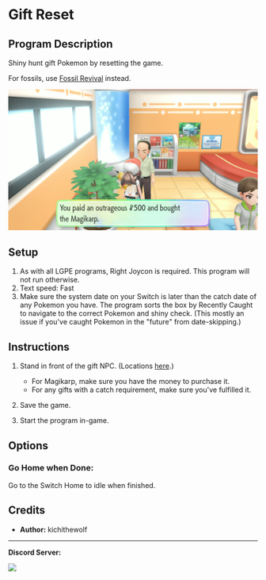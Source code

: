 # Gift Reset

## Program Description

Shiny hunt gift Pokemon by resetting the game.

For fossils, use [Fossil Revival](FossilRevival.md) instead.

<img src="images/GiftReset-0.png">

## Setup

1. As with all LGPE programs, Right Joycon is required. This program will not run otherwise.
2. Text speed: Fast
3. Make sure the system date on your Switch is later than the catch date of any Pokemon you have. The program sorts the box by Recently Caught to navigate to the correct Pokemon and shiny check. (This mostly an issue if you've caught Pokemon in the "future" from date-skipping.)

## Instructions

1. Stand in front of the gift NPC. (Locations [here](https://www.serebii.net/letsgopikachueevee/gift.shtml).)

    - For Magikarp, make sure you have the money to purchase it.
    - For any gifts with a catch requirement, make sure you've fulfilled it.

2. Save the game.
3. Start the program in-game.

## Options

### Go Home when Done:

Go to the Switch Home to idle when finished.


## Credits

- **Author:** kichithewolf


<hr>

**Discord Server:** 

[<img src="https://canary.discordapp.com/api/guilds/695809740428673034/widget.png?style=banner2">](https://discord.gg/cQ4gWxN)

